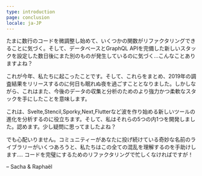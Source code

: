 ```yaml
---
type: introduction
page: conclusion
locale: ja-JP
---
```


たまに数行のコードを微調整し始めて、いくつかの関数がリファクタリングできることに気づく。そして、データベースとGraphQL APIを完備した新しいスタックを設定した数日後にまた別のものが発生しているのに気づく...こんなことありますよね？

これが今年、私たちに起こったことです。そして、これらをまとめ、2019年の調査結果をリリースするのに何日も眠れぬ夜を過ごすこととなりました。しかしながら、これはまた、今後のデータの収集と分析のためのより強力かつ柔軟なスタックを手にしたことを意味します。

これは、Svelte,Stencil,Sporky,Next,Flutterなど波を作り始める新しいツールの進化を分析するのに役立ちます。そして、私はそれらの5つの内1つを開発しました。認めます。少し疑問に思ってましたよね？

でも心配いりません。コミュニティーがあなたに投げ続けている奇妙な名前のライブラリーがいくつあろうと、私たちはこの全ての混乱を理解するのを手助けします....
コードを完璧にするためのリファクタリングで忙しくなければですが！

<span class="conclusion__byline">– Sacha & Raphaël</span>